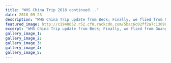 ```yaml
---
title: "WHS China Trip 2018 continued..."
date: 2018-09-23
description: "WHS China Trip update from Beck; Finally, we flied from Guangzhou to Xiamen at 1:30 pm. Everyone is excited but tired..."
featured_image: http://c1940652.r52.cf0.rackcdn.com/5bac6c02ff2a7c1309000179/1st-photo.jpg
excerpt: "WHS China Trip update from Beck; Finally, we flied from Guangzhou to Xiamen at 1:30 pm. Everyone is excited but tired."
gallery_image_1: 
gallery_image_2: 
gallery_image_3: 
gallery_image_4: 
gallery_image_5: 
---
```

